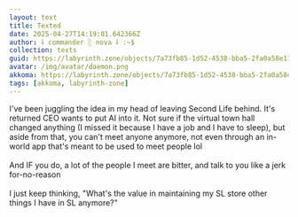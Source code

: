 ```yaml
---
layout: text
title: Texted
date: 2025-04-27T14:19:01.642366Z
author: ⸸ commander ░ nova ⸸ :~$
collection: texts
guid: https://labyrinth.zone/objects/7a73fb85-1d52-4538-bba5-2fa0a58e1109
avatar: /img/avatar/daemon.png
akkoma: https://labyrinth.zone/objects/7a73fb85-1d52-4538-bba5-2fa0a58e1109
tags: [akkoma, labyrinth-zone]
---
```


<p>I've been juggling the idea in my head of leaving Second Life behind. It's returned CEO wants to put AI into it. Not sure if the virtual town hall changed anything (I missed it because I have a job and I have to sleep), but aside from that, you can't meet anyone anymore, not even through an in-world app that's meant to be used to meet people lol<br><br>And IF you do, a lot of the people I meet are bitter, and talk to you like a jerk for-no-reason<br><br>I just keep thinking, "What's the value in maintaining my SL store other things I have in SL anymore?"</p>